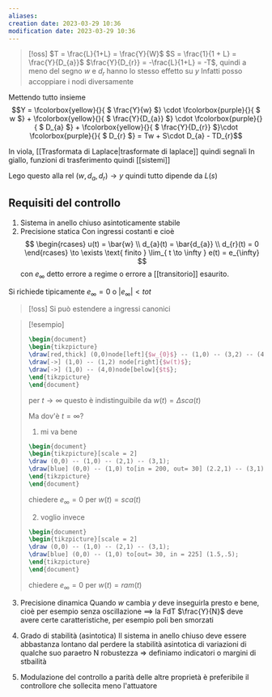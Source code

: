 ```yaml
---
aliases: 
creation date: 2023-03-29 10:36
modification date: 2023-03-29 10:36
---
```


>[!oss]
>$T = \frac{L}{1+L} = \frac{Y}{W}$
>$S = \frac{1}{1 + L} = \frac{Y}{D_{a}}$
>$\frac{Y}{D_{r}} = -\frac{L}{1+L} = -T$, quindi a meno del segno $w$ e $d_{r}$ hanno lo stesso effetto su $y$
>Infatti posso accoppiare i nodi diversamente


Mettendo tutto insieme
$$Y = \fcolorbox{yellow}{}{ $ \frac{Y}{w} $} \cdot \fcolorbox{purple}{}{ $ w $} + \fcolorbox{yellow}{}{ $ \frac{Y}{D_{a}} $} \cdot \fcolorbox{purple}{}{ $ D_{a} $} + \fcolorbox{yellow}{}{ $ \frac{Y}{D_{r}} $}\cdot \fcolorbox{purple}{}{ $ D_{r} $} = Tw + S\cdot D_{a} - TD_{r}$$

In viola, [[Trasformata di Laplace|trasformate di laplace]] quindi segnali
In giallo, funzioni di trasferimento quindi [[sistemi]]


Lego questo alla rel $(w,d_{a},d_{r}) \to y$
quindi tutto dipende da $L(s)$


## Requisiti del controllo
1. Sistema in anello chiuso asintoticamente stabile
2. Precisione statica
   Con ingressi costanti e cioè 
   $$ \begin{rcases}
u(t) = \bar{w} \\
d_{a}(t) = \bar{d_{a}} \\
d_{r}(t) = 0
\end{rcases} \to \exists \text{ finito } \lim_{ t \to \infty } e(t) = e_{\infty} $$
con $e_{\infty}$ detto errore a regime o errore a [[transitorio]] esaurito.

Si richiede tipicamente $e_{\infty} = 0$ o $|e_{\infty}| < tot$

>[!oss]
>Si può estendere a ingressi canonici


>[!esempio]
> ```tikz
>\begin{document}
>\begin{tikzpicture}
>\draw[red,thick] (0,0)node[left]{$w_{0}$} -- (1,0) -- (3,2) -- (4,2)node[right]{$\Delta$};
>\draw[->] (1,0) -- (1,2) node[right]{$w(t)$};
>\draw[->] (1,0) -- (4,0)node[below]{$t$};
>\end{tikzpicture}
>\end{document}
>```
>per $t \to \infty$ questo è indistinguibile da $w(t) = \Delta sca(t)$
>
>Ma dov'è $t = \infty$?
>1. mi va bene 
>   ```tikz
>\begin{document}
>\begin{tikzpicture}[scale = 2]
>\draw (0,0) -- (1,0) -- (2,1) -- (3,1);
>\draw[blue] (0,0) -- (1,0) to[in = 200, out= 30] (2.2,1) -- (3,1);
>\end{tikzpicture}
>\end{document}
>```
>chiedere $e_{\infty} = 0$ per $w(t) = sca(t)$
>
>2. voglio invece
>   ```tikz
>\begin{document}
>\begin{tikzpicture}[scale = 2]
>\draw (0,0) -- (1,0) -- (2,1) -- (3,1);
>\draw[blue] (0,0) -- (1,0) to[out= 30, in = 225] (1.5,.5);
>\end{tikzpicture}
>\end{document}
>```
>chiedere $e_{\infty} = 0$ per $w(t) = ram(t)$

3. Precisione dinamica
Quando $w$ cambia $y$ deve inseguirla presto e bene, cioè per esempio senza oscillazione
$\implies$ la FdT $\frac{Y}{N}$ deve avere certe caratteristiche, per esempio poli ben smorzati

4. Grado di stabilità (asintotica)
   Il sistema in anello chiuso deve essere abbastanza lontano dal perdere la stabilità asintotica di variazioni di qualche suo paraetro
   N robustezza => definiamo indicatori o margini di stbailità
5. Modulazione del controllo
   a parità delle altre proprietà è preferibile il controllore che sollecita meno l'attuatore
